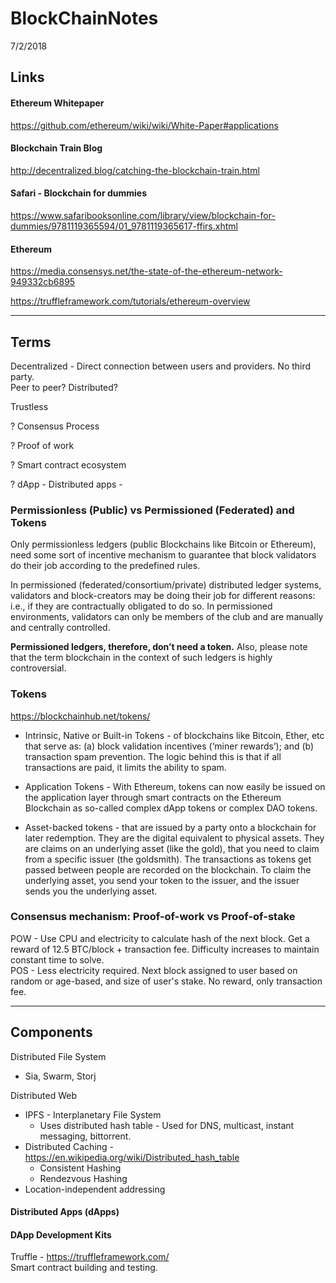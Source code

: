 # BlockChainNotes

7/2/2018
## Links
#### Ethereum Whitepaper
https://github.com/ethereum/wiki/wiki/White-Paper#applications

#### Blockchain Train Blog
http://decentralized.blog/catching-the-blockchain-train.html

#### Safari - Blockchain for dummies
https://www.safaribooksonline.com/library/view/blockchain-for-dummies/9781119365594/01_9781119365617-ffirs.xhtml

#### Ethereum
https://media.consensys.net/the-state-of-the-ethereum-network-949332cb6895

https://truffleframework.com/tutorials/ethereum-overview

----------

## Terms

Decentralized - Direct connection between users and providers.  No third party.  
Peer to peer?  Distributed?

Trustless

? Consensus Process

? Proof of work

? Smart contract ecosystem

? dApp - Distributed apps - 

### Permissionless (Public) vs Permissioned (Federated) and Tokens
Only permissionless ledgers (public Blockchains like Bitcoin or Ethereum), need some sort of incentive mechanism to guarantee that block validators do their job according to the predefined rules. 

In permissioned (federated/consortium/private) distributed ledger systems, validators and block-creators may be doing their job for different reasons: i.e., if they are contractually obligated to do so. In permissioned environments, validators can only be members of the club and are manually and centrally controlled. 

**Permissioned ledgers, therefore, don’t need a token.** Also, please note that the term blockchain in the context of such ledgers is highly controversial.

### Tokens
https://blockchainhub.net/tokens/

* Intrinsic, Native or Built-in Tokens - of blockchains like Bitcoin, Ether, etc that serve as: (a) block validation incentives (‘miner rewards’); and (b) transaction spam prevention. The logic behind this is that if all transactions are paid, it limits the ability to spam.  

* Application Tokens - With Ethereum, tokens can now easily be issued on the application layer through smart contracts on the Ethereum Blockchain as so-called complex dApp tokens or complex DAO tokens.  

* Asset-backed tokens - that are issued by a party onto a blockchain for later redemption. They are the digital equivalent to physical assets. They are claims on an underlying asset (like the gold), that you need to claim from a specific issuer (the goldsmith). The transactions as tokens get passed between people are recorded on the blockchain. To claim the underlying asset, you send your token to the issuer, and the issuer sends you the underlying asset.  

### Consensus mechanism: Proof-of-work vs Proof-of-stake
POW - Use CPU and electricity to calculate hash of the next block.  Get a reward of 12.5 BTC/block + transaction fee.  Difficulty increases to maintain constant time to solve.  
POS - Less electricity required.  Next block assigned to user based on random or age-based, and size of user's stake.  No reward, only transaction fee.

----------

## Components
Distributed File System    
* Sia, Swarm, Storj  

Distributed Web  
* IPFS - Interplanetary File System  
    - Uses distributed hash table - Used for DNS, multicast, instant messaging, bittorrent.  
* Distributed Caching - https://en.wikipedia.org/wiki/Distributed_hash_table  
    - Consistent Hashing  
    - Rendezvous Hashing  
* Location-independent addressing  

#### Distributed Apps (dApps)

#### DApp Development Kits

Truffle - https://truffleframework.com/  
Smart contract building and testing.